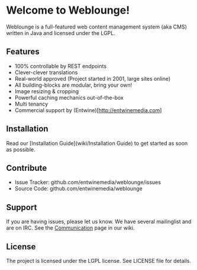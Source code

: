 # Welcome to Weblounge!

Weblounge is a full-featured web content management system (aka CMS) written in Java and licensed under the LGPL.

## Features

* 100% controllable by REST endpoints
* Clever-clever translations
* Real-world approved (Project started in 2001, large sites online)
* All building-blocks are modular, bring your own!
* Image resizing & cropping
* Powerful caching mechanics out-of-the-box
* Multi tenancy
* Commercial support by (Entwine)[http://entwinemedia.com]

## Installation

Read our [Installation Guide](wiki/Installation Guide) to get started as soon as possible.

## Contribute

* Issue Tracker: github.com/entwinemedia/weblounge/issues
* Source Code: github.com/entwinemedia/weblounge

## Support

If you are having issues, please let us know. We have several mailinglist and are on IRC. See the [Communication](wiki/Communication) page in our wiki.

## License

The project is licensed under the LGPL license. See LICENSE file for details.